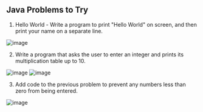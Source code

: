 ## Java Problems to Try

1. Hello World - Write a program to print "Hello World" on screen, and then print your name on a separate line.

![image](https://user-images.githubusercontent.com/40579055/137592679-5b774bdb-39a0-4b33-b885-624a24d9cda5.png)

2. Write a program that asks the user to enter an integer and prints its multiplication table up to 10.

![image](https://user-images.githubusercontent.com/40579055/137593122-8265f2d9-a7ea-4876-8bac-d64d7b53cc50.png)
![image](https://user-images.githubusercontent.com/40579055/137593400-7ef4e890-0f1d-4cc9-af15-4531f3de59a6.png)


3. Add code to the previous problem to prevent any numbers less than zero from being entered.

![image](https://user-images.githubusercontent.com/40579055/137594901-7e189680-29ec-49f0-8e94-596d18d365a6.png)
